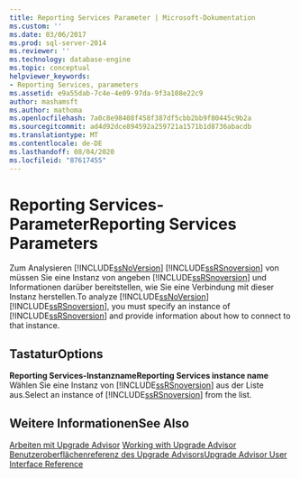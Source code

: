 ```yaml
---
title: Reporting Services Parameter | Microsoft-Dokumentation
ms.custom: ''
ms.date: 03/06/2017
ms.prod: sql-server-2014
ms.reviewer: ''
ms.technology: database-engine
ms.topic: conceptual
helpviewer_keywords:
- Reporting Services, parameters
ms.assetid: e9a55dab-7c4e-4e09-97da-9f3a108e22c9
author: mashamsft
ms.author: mathoma
ms.openlocfilehash: 7a0c8e98408f458f387df5cbb2bb9f80445c9b2a
ms.sourcegitcommit: ad4d92dce894592a259721a1571b1d8736abacdb
ms.translationtype: MT
ms.contentlocale: de-DE
ms.lasthandoff: 08/04/2020
ms.locfileid: "87617455"
---
```

# <a name="reporting-services-parameters"></a><span data-ttu-id="53fa3-102">Reporting Services-Parameter</span><span class="sxs-lookup"><span data-stu-id="53fa3-102">Reporting Services Parameters</span></span>
  <span data-ttu-id="53fa3-103">Zum Analysieren [!INCLUDE[ssNoVersion](../../includes/ssnoversion-md.md)] [!INCLUDE[ssRSnoversion](../../includes/ssrsnoversion-md.md)] von müssen Sie eine Instanz von angeben [!INCLUDE[ssRSnoversion](../../includes/ssrsnoversion-md.md)] und Informationen darüber bereitstellen, wie Sie eine Verbindung mit dieser Instanz herstellen.</span><span class="sxs-lookup"><span data-stu-id="53fa3-103">To analyze [!INCLUDE[ssNoVersion](../../includes/ssnoversion-md.md)][!INCLUDE[ssRSnoversion](../../includes/ssrsnoversion-md.md)], you must specify an instance of [!INCLUDE[ssRSnoversion](../../includes/ssrsnoversion-md.md)] and provide information about how to connect to that instance.</span></span>  
  
## <a name="options"></a><span data-ttu-id="53fa3-104">Tastatur</span><span class="sxs-lookup"><span data-stu-id="53fa3-104">Options</span></span>  
 <span data-ttu-id="53fa3-105">**Reporting Services-Instanzname**</span><span class="sxs-lookup"><span data-stu-id="53fa3-105">**Reporting Services instance name**</span></span>  
 <span data-ttu-id="53fa3-106">Wählen Sie eine Instanz von [!INCLUDE[ssRSnoversion](../../includes/ssrsnoversion-md.md)] aus der Liste aus.</span><span class="sxs-lookup"><span data-stu-id="53fa3-106">Select an instance of [!INCLUDE[ssRSnoversion](../../includes/ssrsnoversion-md.md)] from the list.</span></span>  
  
## <a name="see-also"></a><span data-ttu-id="53fa3-107">Weitere Informationen</span><span class="sxs-lookup"><span data-stu-id="53fa3-107">See Also</span></span>  
 <span data-ttu-id="53fa3-108">[Arbeiten mit Upgrade Advisor](../../../2014/sql-server/install/working-with-upgrade-advisor.md) </span><span class="sxs-lookup"><span data-stu-id="53fa3-108">[Working with Upgrade Advisor](../../../2014/sql-server/install/working-with-upgrade-advisor.md) </span></span>  
 [<span data-ttu-id="53fa3-109">Benutzeroberflächenreferenz des Upgrade Advisors</span><span class="sxs-lookup"><span data-stu-id="53fa3-109">Upgrade Advisor User Interface Reference</span></span>](../../../2014/sql-server/install/upgrade-advisor-user-interface-reference.md)  
  
  
